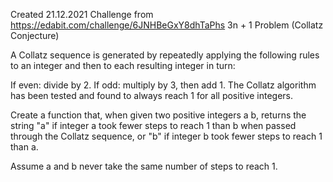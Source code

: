 Created 21.12.2021
Challenge from https://edabit.com/challenge/6JNHBeGxY8dhTaPhs
3n + 1 Problem (Collatz Conjecture)

A Collatz sequence is generated by repeatedly applying the following rules to an integer and then to each resulting integer in turn:

If even: divide by 2.
If odd: multiply by 3, then add 1.
The Collatz algorithm has been tested and found to always reach 1 for all positive integers.

Create a function that, when given two positive integers a b, returns the string "a" if integer a took fewer steps to reach 1 than b when passed through the Collatz sequence, or "b" if integer b took fewer steps to reach 1 than a.

Assume a and b never take the same number of steps to reach 1.